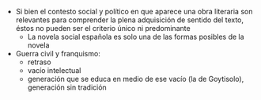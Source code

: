 - Si bien el contesto social y político en que aparece una obra literaria son relevantes para comprender la plena adquisición de sentido del texto, éstos no pueden ser el criterio único ni predominante
	- La novela social española es solo una de las formas posibles de la novela
- Guerra civil y franquismo: 
	- retraso 
	- vacío intelectual
	- generación que se educa en medio de ese vacío (la de Goytisolo), generación sin tradición